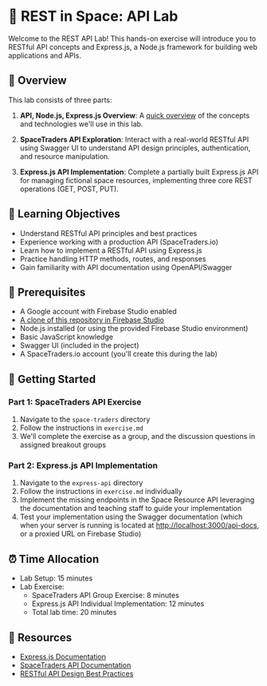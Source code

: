 # 🚀 REST in Space: API Lab

Welcome to the REST API Lab! This hands-on exercise will introduce you to RESTful API concepts and Express.js, a Node.js framework for building web applications and APIs.

## 🔎 Overview

This lab consists of three parts:
1. **API, Node.js, Express.js Overview**: A [quick overview](setup.md) of the concepts and technologies we'll use in this lab.

2. **SpaceTraders API Exploration**: Interact with a real-world RESTful API using Swagger UI to understand API design principles, authentication, and resource manipulation.

3. **Express.js API Implementation**: Complete a partially built Express.js API for managing fictional space resources, implementing three core REST operations (GET, POST, PUT).

## 📖 Learning Objectives

- Understand RESTful API principles and best practices
- Experience working with a production API (SpaceTraders.io)
- Learn how to implement a RESTful API using Express.js
- Practice handling HTTP methods, routes, and responses
- Gain familiarity with API documentation using OpenAPI/Swagger

## 📝 Prerequisites

- A Google account with Firebase Studio enabled
- [A clone of this repository in Firebase Studio](https://studio.firebase.google.com/new?template=https:%2F%2Fgithub.com%2Fshiftyp%2Frest-in-space)
- Node.js installed (or using the provided Firebase Studio environment)
- Basic JavaScript knowledge
- Swagger UI (included in the project)
- A SpaceTraders.io account (you'll create this during the lab)

## 🔰 Getting Started

### Part 1: SpaceTraders API Exercise

1. Navigate to the `space-traders` directory
2. Follow the instructions in `exercise.md`
3. We'll complete the exercise as a group, and the discussion questions in assigned breakout groups

### Part 2: Express.js API Implementation

1. Navigate to the `express-api` directory
2. Follow the instructions in `exercise.md` individually
3. Implement the missing endpoints in the Space Resource API leveraging the documentation and teaching staff to guide your implementation
4. Test your implementation using the Swagger documentation (which when your server is running is located at [http://localhost:3000/api-docs](http://localhost:3000/api-docs), or a proxied URL on Firebase Studio)

## ⏰ Time Allocation

- Lab Setup: 15 minutes
- Lab Exercise:
  - SpaceTraders API Group Exercise: 8 minutes
  - Express.js API Individual Implementation: 12 minutes
  - Total lab time: 20 minutes

## 📓 Resources

- [Express.js Documentation](https://expressjs.com/)
- [SpaceTraders API Documentation](https://spacetraders.io/docs/api)
- [RESTful API Design Best Practices](https://restfulapi.net/)